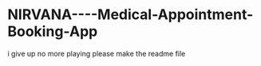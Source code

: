 # NIRVANA----Medical-Appointment-Booking-App 
i give up no more playing please make the readme file
